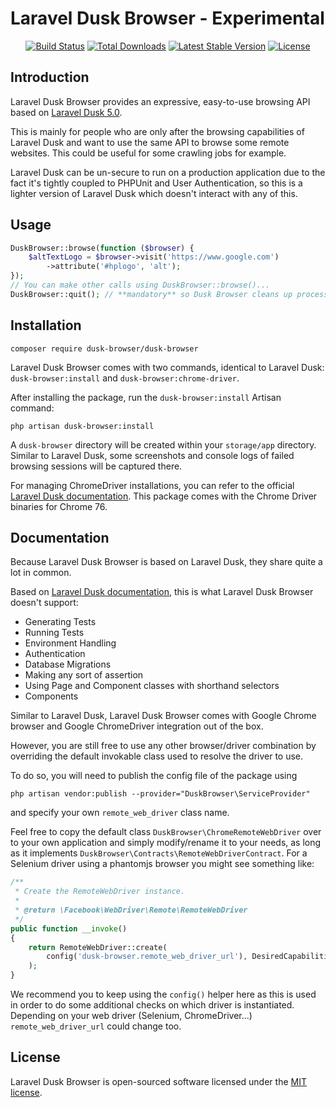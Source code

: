 # Laravel Dusk Browser - Experimental

<p align="center">
<a href="https://travis-ci.org/clemblanco/dusk-browser"><img src="https://travis-ci.org/clemblanco/dusk-browser.svg" alt="Build Status"></a>
<a href="https://packagist.org/packages/dusk-browser/dusk-browser"><img src="https://poser.pugx.org/dusk-browser/dusk-browser/d/total.svg" alt="Total Downloads"></a>
<a href="https://packagist.org/packages/dusk-browser/dusk-browser"><img src="https://poser.pugx.org/dusk-browser/dusk-browser/v/stable.svg" alt="Latest Stable Version"></a>
<a href="https://packagist.org/packages/dusk-browser/dusk-browser"><img src="https://poser.pugx.org/dusk-browser/dusk-browser/license.svg" alt="License"></a>
</p>

## Introduction

Laravel Dusk Browser provides an expressive, easy-to-use browsing API based on [Laravel Dusk 5.0](https://github.com/laravel/dusk/tree/5.0).

This is mainly for people who are only after the browsing capabilities of Laravel Dusk and want to use the same API to browse some remote websites. This could be useful for some crawling jobs for example. 

Laravel Dusk can be un-secure to run on a production application due to the fact it's tightly coupled to PHPUnit and User Authentication, so this is a lighter version of Laravel Dusk which doesn't interact with any of this.

## Usage

```php
DuskBrowser::browse(function ($browser) {
    $altTextLogo = $browser->visit('https://www.google.com')
        ->attribute('#hplogo', 'alt');
});
// You can make other calls using DuskBrowser::browse()...
DuskBrowser::quit(); // **mandatory** so Dusk Browser cleans up processes behind him
```

## Installation 

```composer require dusk-browser/dusk-browser```

Laravel Dusk Browser comes with two commands, identical to Laravel Dusk: `dusk-browser:install` and `dusk-browser:chrome-driver`.

After installing the package, run the `dusk-browser:install` Artisan command:

```php artisan dusk-browser:install```

A `dusk-browser` directory will be created within your `storage/app` directory. Similar to Laravel Dusk, some screenshots and console logs of failed browsing sessions will be captured there.

For managing ChromeDriver installations, you can refer to the official [Laravel Dusk documentation](https://laravel.com/docs/5.8/dusk#managing-chromedriver-installations). This package comes with the Chrome Driver binaries for Chrome 76. 

## Documentation

Because Laravel Dusk Browser is based on Laravel Dusk, they share quite a lot in common.

Based on [Laravel Dusk documentation](https://laravel.com/docs/5.8/dusk), this is what Laravel Dusk Browser doesn't support:

- Generating Tests
- Running Tests
- Environment Handling
- Authentication
- Database Migrations
- Making any sort of assertion
- Using Page and Component classes with shorthand selectors
- Components

Similar to Laravel Dusk, Laravel Dusk Browser comes with Google Chrome browser and Google ChromeDriver integration out of the box.

However, you are still free to use any other browser/driver combination by overriding the default invokable class used to resolve the driver to use.

To do so, you will need to publish the config file of the package using

```php artisan vendor:publish --provider="DuskBrowser\ServiceProvider"```

and specify your own `remote_web_driver` class name.

Feel free to copy the default class `DuskBrowser\ChromeRemoteWebDriver` over to your own application and simply modify/rename it to your needs, as long as it implements `DuskBrowser\Contracts\RemoteWebDriverContract`. For a Selenium driver using a phantomjs browser you might see something like:

```php
/**
 * Create the RemoteWebDriver instance.
 *
 * @return \Facebook\WebDriver\Remote\RemoteWebDriver
 */
public function __invoke()
{
    return RemoteWebDriver::create(
        config('dusk-browser.remote_web_driver_url'), DesiredCapabilities::phantomjs()
    );
}
```
We recommend you to keep using the `config()` helper here as this is used in order to do some additional checks on which driver is instantiated.
Depending on your web driver (Selenium, ChromeDriver...) `remote_web_driver_url` could change too.

## License

Laravel Dusk Browser is open-sourced software licensed under the [MIT license](https://opensource.org/licenses/MIT).
